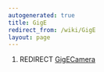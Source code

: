 ```yaml
---
autogenerated: true
title: GigE
redirect_from: /wiki/GigE
layout: page
---
```


1.  REDIRECT [GigECamera](GigECamera)

